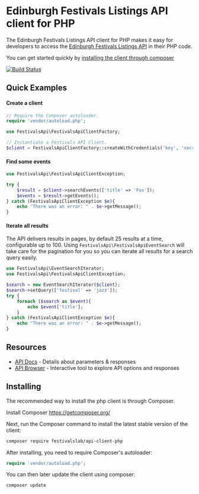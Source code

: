 Edinburgh Festivals Listings API client for PHP
===============================================

The Edinburgh Festivals Listings API client for PHP makes it easy for developers to access the [Edinburgh Festivals Listings API](https://api.edinburghfestivalcity.com/) in their PHP code.

You can get started quickly by [installing the client through composer](#installing)

[![Build Status](https://github.com/festivalslab/api-client-php/actions/workflows/test.yaml/badge.svg)](https://github.com/festivalslab/api-client-php/actions/workflows/test.yaml)

## Quick Examples

#### Create a client
```php
// Require the Composer autoloader.
require 'vendor/autoload.php';

use FestivalsApi\FestivalsApiClientFactory;

// Instantiate a Festivals API Client.
$client = FestivalsApiClientFactory::createWithCredentials('key', 'secret');
```

#### Find some events
```php
use FestivalsApi\FestivalsApiClientException;

try {
    $result = $client->searchEvents(['title' => 'Foo']);
    $events = $result->getEvents();
} catch (FestivalsApiClientException $e){
    echo "There was an error: " . $e->getMessage();
}
```

#### Iterate all results
The API delivers results in pages, by default 25 results at a time, configurable up to 100.
Using `FestivalsApi\FestivalsApiEventSearch` will take care for the pagination for you so you can iterate all results for a search query easily.

```php
use FestivalsApi\EventSearchIterator;
use FestivalsApi\FestivalsApiClientException;

$search = new EventSearchIterator($client);
$search->setQuery(['festival' => 'jazz']);
try {
    foreach ($search as $event){
        echo $event['title'];
    }
} catch (FestivalsApiClientException $e){
    echo "There was an error: " . $e->getMessage();
}
```

## Resources
 - [API Docs](https://api.edinburghfestivalcity.com/documentation) - Details about parameters & responses
 - [API Browser](https://api.edinburghfestivalcity.com/browse) - Interactive tool to explore API options and responses

## Installing

The recommended way to install the php client is through Composer.

Install Composer https://getcomposer.org/

Next, run the Composer command to install the latest stable version of the client:
```bash
composer require festivalslab/api-client-php
```

After installing, you need to require Composer's autoloader:
```php
require 'vendor/autoload.php';
```

You can then later update the client using composer:
```bash
composer update
```
